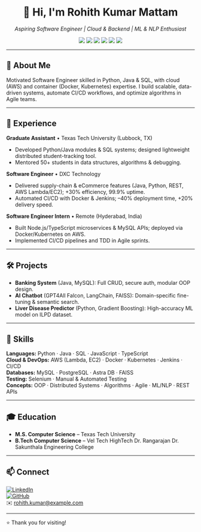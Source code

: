 <h1 align="center">👋 Hi, I'm Rohith Kumar Mattam</h1>
<p align="center"><em>Aspiring Software Engineer | Cloud & Backend | ML & NLP Enthusiast</em></p>

<p align="center">
  <img src="https://img.shields.io/badge/Python-3776AB?style=for-the-badge&logo=python&logoColor=white"/>
  <img src="https://img.shields.io/badge/Java-007396?style=for-the-badge&logo=java&logoColor=white"/>
  <img src="https://img.shields.io/badge/AWS-FF9900?style=for-the-badge&logo=amazonaws&logoColor=white"/>
  <img src="https://img.shields.io/badge/Docker-2496ED?style=for-the-badge&logo=docker&logoColor=white"/>
  <img src="https://img.shields.io/badge/Kubernetes-326CE5?style=for-the-badge&logo=kubernetes&logoColor=white"/>
  <img src="https://img.shields.io/badge/SQL-003B57?style=for-the-badge&logo=postgresql&logoColor=white"/>
</p>

---

## 🚀 About Me
Motivated Software Engineer skilled in Python, Java & SQL, with cloud (AWS) and container (Docker, Kubernetes) expertise. I build scalable, data-driven systems, automate CI/CD workflows, and optimize algorithms in Agile teams.

---

## 💼 Experience

**Graduate Assistant** • Texas Tech University (Lubbock, TX)  
- Developed Python/Java modules & SQL systems; designed lightweight distributed student-tracking tool.  
- Mentored 50+ students in data structures, algorithms & debugging.

**Software Engineer** • DXC Technology  
- Delivered supply-chain & eCommerce features (Java, Python, REST, AWS Lambda/EC2); +30% efficiency, 99.9% uptime.  
- Automated CI/CD with Docker & Jenkins; –40% deployment time, +20% delivery speed.

**Software Engineer Intern** • Remote (Hyderabad, India)  
- Built Node.js/TypeScript microservices & MySQL APIs; deployed via Docker/Kubernetes on AWS.  
- Implemented CI/CD pipelines and TDD in Agile sprints.

---

## 🛠️ Projects

- **Banking System** (Java, MySQL): Full CRUD, secure auth, modular OOP design.  
- **AI Chatbot** (GPT4All Falcon, LangChain, FAISS): Domain-specific fine-tuning & semantic search.  
- **Liver Disease Predictor** (Python, Gradient Boosting): High-accuracy ML model on ILPD dataset.

---

## 🧰 Skills

**Languages:** Python · Java · SQL · JavaScript · TypeScript  
**Cloud & DevOps:** AWS (Lambda, EC2) · Docker · Kubernetes · Jenkins · CI/CD  
**Databases:** MySQL · PostgreSQL · Astra DB · FAISS  
**Testing:** Selenium · Manual & Automated Testing  
**Concepts:** OOP · Distributed Systems · Algorithms · Agile · ML/NLP · REST APIs

---

## 🎓 Education

- **M.S. Computer Science** – Texas Tech University  
- **B.Tech Computer Science** – Vel Tech HighTech Dr. Rangarajan Dr. Sakunthala Engineering College

---

## 📫 Connect

[![LinkedIn](https://img.shields.io/badge/LinkedIn-0077B5?style=flat-square&logo=linkedin)](https://www.linkedin.com/in/rohithkumarmattam)  
[![GitHub](https://img.shields.io/badge/GitHub-333333?style=flat-square&logo=github)](https://github.com/rohithkumarmattam)  
✉️ rohith.kumar@example.com

---
⭐ Thank you for visiting!  
